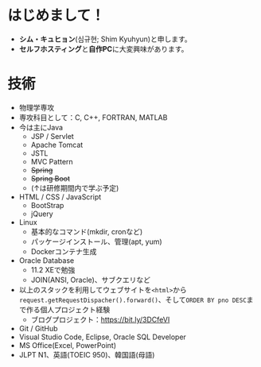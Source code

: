 # はじめまして！

- **シム・キュヒョン**(심규현; Shim Kyuhyun)と申します。
- **セルフホスティング**と**自作PC**に大変興味があります。

# 技術

- 物理学専攻
- 専攻科目として：C, C++, FORTRAN, MATLAB
- 今は主にJava
  - JSP / Servlet
  - Apache Tomcat
  - JSTL
  - MVC Pattern
  - ~~Spring~~
  - ~~Spring Boot~~
  - (↑は研修期間内で学ぶ予定)
- HTML / CSS / JavaScript
  - BootStrap
  - jQuery 
- Linux
  - 基本的なコマンド(mkdir, cronなど)
  - パッケージインストール、管理(apt, yum)
  - Dockerコンテナ生成
- Oracle Database
  - 11.2 XEで勉強
  - JOIN(ANSI, Oracle)、サブクエリなど
- 以上のスタックを利用してウェブサイトを`<html>`から`request.getRequestDispacher().forward()`、そして`ORDER BY pno DESC`まで作る個人プロジェクト経験
  - ブログプロジェクト：<https://bit.ly/3DCfeVI> 
- Git / GitHub
- Visual Studio Code, Eclipse, Oracle SQL Developer
- MS Office(Excel, PowerPoint)
- JLPT N1、英語(TOEIC 950)、韓国語(母語)
